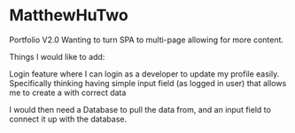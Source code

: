 # MatthewHuTwo
Portfolio V2.0 Wanting to turn SPA to multi-page allowing for more content.


Things I would like to add:

Login feature where I can login as a developer to update my profile easily. Specifically thinking having simple input field (as logged in user) that allows me to create a <Project> with correct data

I would then need a Database to pull the data from, and an input field to connect it up with the database.


